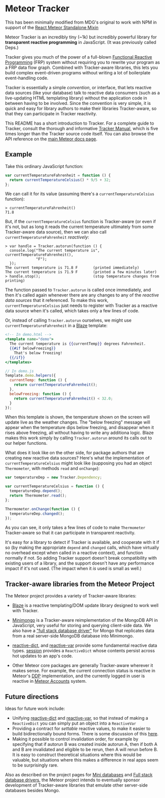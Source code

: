 # Meteor Tracker

This has been minimally modified from MDG's original to work with NPM in support of the [React Meteor Standalone Mixin](https://www.npmjs.com/package/meteor-standalone-react-mixin)

Meteor Tracker is an incredibly tiny (~1k) but incredibly powerful
library for **transparent reactive programming** in JavaScript. (It
was previously called Deps.)

Tracker gives you much of the power of a full-blown
[Functional Reactive Programming](http://en.wikipedia.org/wiki/Functional_reactive_programming) (FRP) system without requiring you to rewrite your program as a FRP data flow graph. Combined with Tracker-aware libraries, this lets you build complex event-driven programs without writing a lot of boilerplate event-handling code.

Tracker is essentially a simple _convention_, or interface, that lets reactive data sources (like your database) talk to reactive data consumers (such as a live-updating HTML templating library) without the application code in between having to be involved. Since the convention is very simple, it is quick and easy for library authors to make their libraries Tracker-aware, so that they can participate in Tracker reactivity.

This README has a short introduction to Tracker. For a complete guide
to Tracker, consult the thorough and informative [Tracker
Manual](https://github.com/meteor/meteor/wiki/Tracker-Manual), which
is five times longer than the Tracker source code itself. You can also browse the API reference on the [main Meteor docs page](http://docs.meteor.com/#tracker).

## Example

Take this ordinary JavaScript function:

```javascript
var currentTemperatureFahrenheit = function () {
  return currentTemperatureCelsius() * 9/5 + 32;
};

```

We can call it for its value (assuming there's a `currentTemperatureCelsius` function):

```
> currentTemperatureFahrenheit()
71.8
```

But, if the `currentTemperatureCelsius` function is Tracker-aware (or even if it's not, but as long it reads the current temperature ultimately from some Tracker-aware data source), then we can also call `currentTemperatureFahrenheit` _reactively_:

```
> var handle = Tracker.autorun(function () {
  console.log("The current temperature is", currentTemperatureFahrenheit(),
              "F");
  });
The current temperature is 71.8 F       (printed immediately)
The current temperature is 71.9 F       (printed a few minutes later)
> handle.stop();                        (stop temperature changes from printing)

```

The function passed to `Tracker.autorun` is called once immediately, and then it's called again whenever there are any changes to any of the _reactive data sources_ that it referenced. To make this work, `currentTemperatureCelsius` just needs to register with Tracker as a reactive data source when it's called, which takes only a few lines of code.

Or, instead of calling `Tracker.autorun` ourselves, we might use `currentTemperatureFahrenheit` in a [Blaze](https://www.meteor.com/blaze) template:

```handlebars
<!-- In demo.html -->
<template name="demo">
  The current temperature is {{currentTemp}} degrees Fahrenheit.
  {{#if belowFreezing}}
    That's below freezing!
  {{/if}}
</templates>
```

```javascript
// In demo.js
Template.demo.helpers({
  currentTemp: function () {
    return currentTemperatureFahrenheit();
  },
  belowFreezing: function () {
    return currentTemperatureFahrenheit() < 32.0;
  }
});
```

When this template is shown, the temperature shown on the screen will update live as the weather changes. The "below freezing" message will appear when the temperature dips below freezing, and disappear when it rises above freezing, all without having to write any additiona logic. Blaze makes this work simply by calling `Tracker.autorun` around its calls out to our helper functions.


What does it look like on the other side, for package authors that are creating new reactive data sources? Here's what the implementation of `currentTemperatureCelsius` might look like (supposing you had an object `Thermometer`, with methods `read` and `onChange`):

```javascript
var temperatureDep = new Tracker.Dependency;

var currentTemperatureCelsius = function () {
  temperatureDep.depend();
  return Thermometer.read();
};

Thermometer.onChange(function () {
  temperatureDep.changed();
});
```

As you can see, it only takes a few lines of code to make `Thermometer` Tracker-aware so that it can participate in transparent reactivity.

It's easy for a library to detect if Tracker is available, and cooperate with it if so (by making the appropriate `depend` and `changed` calls, which have virtually no overhead except when called in a reactive context), and function normally if not. So adding Tracker support doesn't break compatibility with existing users of a library, and the support doesn't have any performance impact if it's not used. (The impact when it *is* used is small as well.)

## Tracker-aware libraries from the Meteor Project

The Meteor project provides a variety of Tracker-aware libraries:

- [Blaze](https://www.meteor.com/blaze) is a reactive templating/DOM update library designed to work well with Tracker.

- [Minimongo](https://www.meteor.com/mini-databases) is a Tracker-aware reimplementation of the MongoDB API in JavaScript, very useful for storing and querying client-side data. We also have a ["full stack database driver"](https://www.meteor.com/full-stack-db-drivers) for Mongo that replicates data from a real server-side MongoDB database into Minimongo.

- [reactive-dict](https://atmospherejs.com/meteor/reactive-dict), and
[reactive-var](https://atmospherejs.com/meteor/reactive-var) provide
some fundamental reactive data
types. [session](https://atmospherejs.com/meteor/session) provides a
`ReactiveDict` whose contents persist across hot updates to an app's
code.

- Other Meteor core packages are generally Tracker-aware wherever it
  makes sense. For example, the current connection status is reactive
  in Meteor's [DDP](https://www.meteor.com/ddp) implementation, and
  the currently logged in user is reactive in [Meteor
  Accounts](https://www.meteor.com/accounts) system.

## Future directions

Ideas for future work include:

- Unifying [reactive-dict](https://atmospherejs.com/meteor/reactive-dict) and
[reactive-var](https://atmospherejs.com/meteor/reactive-var), so that instead of making a `ReactiveDict` you can simply put an object into a `ReactiveVar`
- Providing a contract for _settable_ reactive values, to make it easier to build bidirectionally bound forms. There is some discussion of this [here](https://meteor.hackpad.com/Lickable-Forms-and-Components-6CVspZsVwJY).
- Making it possible to control invalidation order, for example by specifying that if autorun B was created inside autorun A, then if both A and B are invalidated and eligible to be rerun, then A will rerun before B. It is easy to construct theoretical situations where this would be valuable, but situations where this makes a difference in real apps seem to be surprisingly rare.

Also as described on the project pages for [Mini databases](https://www.meteor.com/mini-databases) and [Full stack database drivers](https://www.meteor.com/full-stack-db-drivers), the Meteor project intends to eventually sponsor development of Tracker-aware libraries that emulate other server-side databases besides Mongo.
